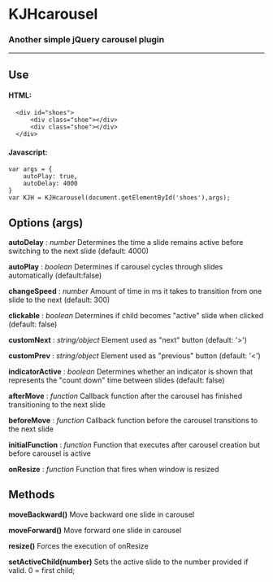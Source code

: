 # KJHcarousel
### Another simple jQuery carousel plugin

___

## Use

  #### HTML:
  ```  
    <div id="shoes">
        <div class="shoe"></div>
        <div class="shoe"></div>
    </div>
  ```  
  #### Javascript:
  
  ```
  var args = {
      autoPlay: true,
      autoDelay: 4000
  }
  var KJH = KJHcarousel(document.getElementById('shoes'),args);
  ```

  ## Options (args)
  **autoDelay** : *number*
  Determines the time a slide remains active before switching to the next slide (default: 4000)

  **autoPlay** : *boolean*
  Determines if carousel cycles through slides automatically (default:false)

 **changeSpeed** : *number*
 Amount of time in ms it takes to transition from one slide to the next (default: 300)

  **clickable** : *boolean*
 Determines if child becomes "active" slide when clicked (default: false)

 **customNext** : *string/object*
 Element used as "next" button (default: '>')

 **customPrev** : *string/object*
 Element used as "previous" button (default: '<')

 **indicatorActive** : *boolean*
 Determines whether an indicator is shown that represents the "count down" time between slides (default: false)

 **afterMove** : *function*
 Callback function after the carousel has finished transitioning to the next slide

 **beforeMove** : *function*
 Callback function before the carousel transitions to the next slide

 **initialFunction** : *function*
 Function that executes after carousel creation but before carousel is active

**onResize** : *function*
Function that fires when window is resized
 
 ## Methods
 **moveBackward()**
Move backward one slide in carousel

 **moveForward()**
 Move forward one slide in carousel

 **resize()**
 Forces the execution of onResize

 **setActiveChild(number)**
 Sets the active slide to the number provided if valid. 0 = first child;